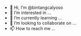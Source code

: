 - 👋 Hi, I’m @bintangcalyoso
- 👀 I’m interested in ...
- 🌱 I’m currently learning ...
- 💞️ I’m looking to collaborate on ...
- 📫 How to reach me ...

<!---
bintangcalyoso/bintangcalyoso is a ✨ special ✨ repository because its `README.md` (this file) appears on your GitHub profile.
You can click the Preview link to take a look at your changes.
--->
